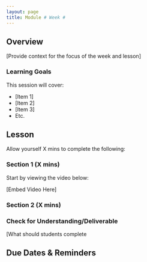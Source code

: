 ```yaml
---
layout: page
title: Module # Week #
---
```


## Overview
[Provide context for the focus of the week and lesson]

### Learning Goals
This session will cover:

* [Item 1]
* [Item 2]
* [Item 3]
* Etc.

## Lesson 
Allow yourself X mins to complete the following:

### Section 1 (X mins)
Start by viewing the video below:

[Embed Video Here]

### Section 2 (X mins)


### Check for Understanding/Deliverable
[What should students complete 


## Due Dates & Reminders
